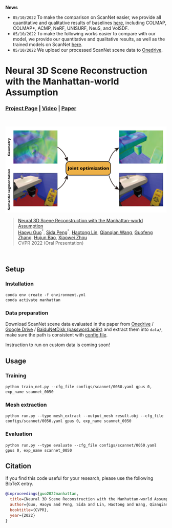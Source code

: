 **News**

* `05/10/2022` To make the comparison on ScanNet easier, we provide all quantitative and qualitative results of baselines [here](./docs/RESULTS.md#baseline-results), including COLMAP, COLMAP*, ACMP, NeRF, UNISURF, NeuS, and VolSDF.
* `05/10/2022` To make the following works easier to compare with our model, we provide our quantitative and qualitative results, as well as the trained models on ScanNet [here](./docs/RESULTS.md#our-results).
* `05/10/2022` We upload our processed ScanNet scene data to [Onedrive](https://zjueducn-my.sharepoint.com/:f:/g/personal/guohaoyu_zju_edu_cn/EqYvwsTjlcZIpA8CDlFYhKgBD57le2O_dHvpXF6zPv6Uyg?e=6FeMrC).

# Neural 3D Scene Reconstruction with the Manhattan-world Assumption
### [Project Page](https://zju3dv.github.io/manhattan_sdf) | [Video](https://www.youtube.com/watch?v=oEE7mK0YQtc) | [Paper](https://arxiv.org/abs/2205.02836)
<br/>

![introduction](./assets/introduction.png)

> [Neural 3D Scene Reconstruction with the Manhattan-world Assumption](https://arxiv.org/abs/2205.02836)  
> [Haoyu Guo](https://github.com/ghy0324)<sup>\*</sup>, [Sida Peng](https://pengsida.net)<sup>\*</sup>, [Haotong Lin](https://github.com/haotongl), [Qianqian Wang](http://www.cs.cornell.edu/~qqw/), [Guofeng Zhang](http://www.cad.zju.edu.cn/home/gfzhang/), [Hujun Bao](http://www.cad.zju.edu.cn/home/bao/), [Xiaowei Zhou](https://xzhou.me)  
> CVPR 2022 (Oral Presentation)
<br/>

## Setup

### Installation
```shell
conda env create -f environment.yml
conda activate manhattan
```

### Data preparation

Download ScanNet scene data evaluated in the paper from [Onedrive](https://zjueducn-my.sharepoint.com/:f:/g/personal/guohaoyu_zju_edu_cn/EqYvwsTjlcZIpA8CDlFYhKgBD57le2O_dHvpXF6zPv6Uyg?e=6FeMrC) / [Google Drive](https://drive.google.com/drive/folders/1VwnlvYe5ab-hz0AK2ugxWz3RiMFNA7Ot?usp=sharing) / [BaiduNetDisk (password:ap9k)](https://pan.baidu.com/s/1P5LWMvPzOLKiwEcMAjaDIw) and extract them into `data/`, make sure the path is consistent with [config file](./configs/0050.yaml#L38).

Instruction to run on custom data is coming soon!

## Usage

### Training

```shell
python train_net.py --cfg_file configs/scannet/0050.yaml gpus 0, exp_name scannet_0050
```

### Mesh extraction

```shell
python run.py --type mesh_extract --output_mesh result.obj --cfg_file configs/scannet/0050.yaml gpus 0, exp_name scannet_0050
```

### Evaluation

```shell
python run.py --type evaluate --cfg_file configs/scannet/0050.yaml gpus 0, exp_name scannet_0050
```


## Citation

If you find this code useful for your research, please use the following BibTeX entry.

```bibtex
@inproceedings{guo2022manhattan,
  title={Neural 3D Scene Reconstruction with the Manhattan-world Assumption},
  author={Guo, Haoyu and Peng, Sida and Lin, Haotong and Wang, Qianqian and Zhang, Guofeng and Bao, Hujun and Zhou, Xiaowei},
  booktitle={CVPR},
  year={2022}
}
```

<!-- ## Acknowledgement -->
